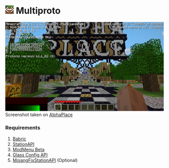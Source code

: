 # ![Multiproto](img/icon_medium.png) Multiproto

![Screenshot](img/screenshot.png)
Screenshot taken on [AlphaPlace](https://alphaplace.net)

### Requirements
1. [Babric](https://babric.github.io/)
2. [StationAPI](https://modrinth.com/mod/stationapi)
3. [ModMenu Beta](https://modrinth.com/mod/modmenu-beta)
4. [Glass Config API](https://modrinth.com/mod/glass-config-api)
5. [MojangFixStationAPI](https://modrinth.com/mod/mojangfix-stationapi-edition) (Optional)
